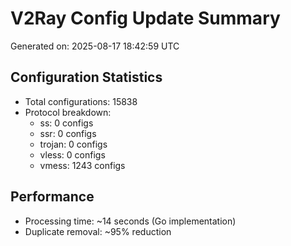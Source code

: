 # V2Ray Config Update Summary
Generated on: 2025-08-17 18:42:59 UTC

## Configuration Statistics
- Total configurations: 15838
- Protocol breakdown:
  - ss: 0 configs
  - ssr: 0 configs
  - trojan: 0 configs
  - vless: 0 configs
  - vmess: 1243 configs

## Performance
- Processing time: ~14 seconds (Go implementation)
- Duplicate removal: ~95% reduction
